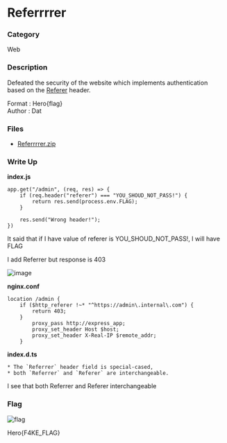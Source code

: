 # Referrrrer

### Category

Web

### Description

Defeated the security of the website which implements authentication based on the [Referer](https://developer.mozilla.org/en-US/docs/Web/HTTP/Headers/Referer) header.

Format : Hero{flag}<br>
Author : Dat

### Files

- [Referrrrer.zip](Referrrrer.zip)

### Write Up

<b>index.js</b>

```
app.get("/admin", (req, res) => {
    if (req.header("referer") === "YOU_SHOUD_NOT_PASS!") {
        return res.send(process.env.FLAG);
    }

    res.send("Wrong header!");
})
```
It said that if I have value of referer is YOU_SHOUD_NOT_PASS!, I will have FLAG

I add Referrer but response is 403

![image](/image_writeup/image1.png)

<b>nginx.conf</b>

```
location /admin {
    if ($http_referer !~* "^https://admin\.internal\.com") {
        return 403;
    }
        proxy_pass http://express_app;
        proxy_set_header Host $host;
        proxy_set_header X-Real-IP $remote_addr;
    }
```

<b>index.d.ts</b>

```
* The `Referrer` header field is special-cased,
* both `Referrer` and `Referer` are interchangeable.
```

I see that both Referrer and Referer interchangeable

### Flag

![flag](/image_writeup/image2.png)

Hero{F4KE_FLAG}